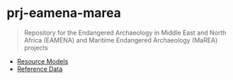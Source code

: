# prj-eamena-marea
> Repository for the Endangered Archaeology in Middle East and North Africa (EAMENA) and Maritime Endangered Archaeology (MaREA) projects

* [Resource Models](https://github.com/achp-project/prj-eamena/tree/main/resource_models)
* [Reference Data](https://github.com/achp-project/prj-eamena/tree/main/reference_data)
